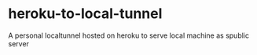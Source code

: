 # heroku-to-local-tunnel
 A personal localtunnel hosted on heroku to serve local machine as spublic server
